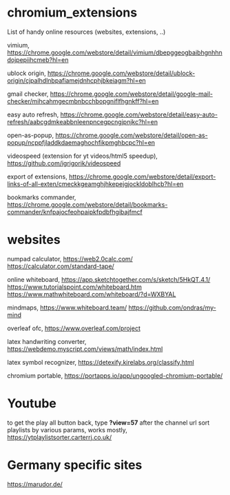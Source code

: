 # chromium_extensions
List of handy online resources (websites, extensions, ..)


vimium, https://chrome.google.com/webstore/detail/vimium/dbepggeogbaibhgnhhndojpepiihcmeb?hl=en

ublock origin, https://chrome.google.com/webstore/detail/ublock-origin/cjpalhdlnbpafiamejdnhcphjbkeiagm?hl=en

gmail checker, https://chrome.google.com/webstore/detail/google-mail-checker/mihcahmgecmbnbcchbopgniflfhgnkff?hl=en

easy auto refresh, https://chrome.google.com/webstore/detail/easy-auto-refresh/aabcgdmkeabbnleenpncegpcngjpnjkc?hl=en

open-as-popup, https://chrome.google.com/webstore/detail/open-as-popup/ncppfjladdkdaemaghochfikpmghbcpc?hl=en

videospeed (extension for yt videos/html5 speedup), https://github.com/igrigorik/videospeed

export of extensions, https://chrome.google.com/webstore/detail/export-links-of-all-exten/cmeckkgeamghjhkepejgjockldoblhcb?hl=en

bookmarks commander, https://chrome.google.com/webstore/detail/bookmarks-commander/knfpajocfeohpaipkfpdbfhgibajfmcf


# websites
numpad calculator, 
https://web2.0calc.com/
https://calculator.com/standard-tape/

online whiteboard, 
https://app.sketchtogether.com/s/sketch/5HkQT.4.1/
https://www.tutorialspoint.com/whiteboard.htm
https://www.mathwhiteboard.com/whiteboard/?d=WXBYAL

mindmaps, https://www.whiteboard.team/
          https://github.com/ondras/my-mind

overleaf ofc, https://www.overleaf.com/project

latex handwriting converter, https://webdemo.myscript.com/views/math/index.html

latex symbol recognizer, https://detexify.kirelabs.org/classify.html

chromium portable, https://portapps.io/app/ungoogled-chromium-portable/

# Youtube

to get the play all button back, type **?view=57** after the channel url
sort playlists by various params, works mostly, https://ytplaylistsorter.carterrj.co.uk/


# Germany specific sites

https://marudor.de/
